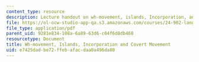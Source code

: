 ```yaml
---
content_type: resource
description: Lecture handout on wh-movement, islands, Incorporation, and covert movement.
file: https://ol-ocw-studio-app-qa.s3.amazonaws.com/courses/24-902-language-and-its-structure-ii-syntax-fall-2003/e7425dadbe72ffebafacdaa0a496da80_12_1wh_3.pdf
file_type: application/pdf
parent_uid: 9281e834-108a-6a89-63d6-c04f6d8db468
resourcetype: Document
title: Wh-movement, Islands, Incorporation and Covert Movement
uid: e7425dad-be72-ffeb-afac-daa0a496da80
---
```

